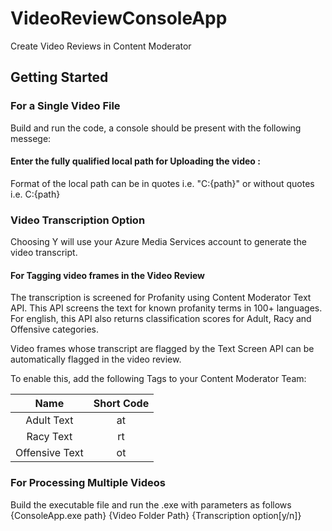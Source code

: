 # VideoReviewConsoleApp
Create Video Reviews in Content Moderator
## Getting Started
### For a Single Video File
Build and run the code, a console should be present with the following messege:
#### Enter the fully qualified local path for Uploading the video :
Format of the local path can be in quotes i.e. "C:\{path}" or without quotes i.e. C:\{path}
### Video Transcription Option
Choosing Y will use your Azure Media Services account to generate the video transcript.

#### For Tagging video frames in the Video Review
The transcription is screened for Profanity using Content Moderator Text API. This API screens the text for known profanity terms in 100+ languages. For english, this API also returns classification scores for Adult, Racy and Offensive categories.

Video frames whose transcript are flagged by the Text Screen API can be automatically flagged in the video review.

To enable this, add the following Tags to your Content Moderator Team:

| Name           | Short Code  |
|:--------------:|:-----------:|
| Adult Text     | at          |
| Racy Text      | rt          |
| Offensive Text | ot          |

### For Processing Multiple Videos
Build the executable file and run the .exe with parameters as follows
{ConsoleApp.exe path} {Video Folder Path} {Transcription option[y/n]}
